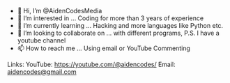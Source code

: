 - 👋 Hi, I’m @AidenCodesMedia
- 👀 I’m interested in ... Coding for more than 3 years of experience
- 🌱 I’m currently learning ... Hacking and more languages like Python etc.
- 💞️ I’m looking to collaborate on ... with different programs, P.S. I have a youtube channel
- 📫 How to reach me ... Using email or YouTube Commenting

Links:
YouTube: https://youtube.com/@aidencodes/
Email: aidencodes@gmail.com

